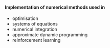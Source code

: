 #### Implementation of numerical  methods used in   

- optimisation
- systems of equations
- numerical integration
- approximate dynamic programming
- reinforcement learning
